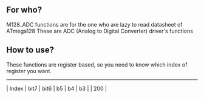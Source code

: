 ## For who?
 M128_ADC functions are for the one who are lazy to read datasheet of ATmega128
 These are ADC (Analog to Digital Converter) driver's functions
## How to use?
 These functions are register based, so you need to know which index of register you want.
  - - - - - - - - - - -
 | Index | bit7 | bit6 | b5 | b4 | b3 | 
 | 200   |
